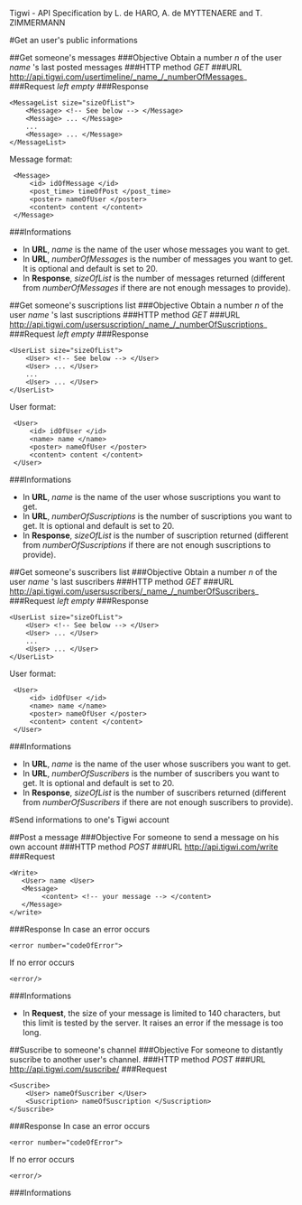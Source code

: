 ﻿Tigwi - API Specification by L. de HARO, A. de MYTTENAERE and T. ZIMMERMANN 

#Get an user's public informations

##Get someone's messages
###Objective
Obtain a number _n_ of the user _name_ 's last posted messages
###HTTP method
*GET*
###URL
http://api.tigwi.com/usertimeline/_name_/_numberOfMessages_
###Request
_left empty_
###Response

    <MessageList size="sizeOfList">
	    <Message> <!-- See below --> </Message>
	    <Message> ... </Message>
	    ...
	    <Message> ... </Message>
    </MessageList>

Message format:

     <Message>
	     <id> idOfMessage </id>
	     <post_time> timeOfPost </post_time>
	     <poster> nameOfUser </poster>
	     <content> content </content>
     </Message>

###Informations
* In **URL**, _name_ is the name of the user whose messages you want to get.
* In **URL**, _numberOfMessages_ is the number of messages you want to get. It is optional and default is set to 20.
* In **Response**, _sizeOfList_ is the number of messages returned (different from _numberOfMessages_ if there are not enough messages to provide).

##Get someone's suscriptions list
###Objective
Obtain a number _n_ of the user _name_ 's last suscriptions
###HTTP method
*GET*
###URL
http://api.tigwi.com/usersuscription/_name_/_numberOfSuscriptions_
###Request
_left empty_
###Response

    <UserList size="sizeOfList">
	    <User> <!-- See below --> </User>
	    <User> ... </User>
	    ...
	    <User> ... </User>
    </UserList>

User format:

     <User>
	     <id> idOfUser </id>
	     <name> name </name>
	     <poster> nameOfUser </poster>
	     <content> content </content>
     </User>

###Informations
* In **URL**, _name_ is the name of the user whose suscriptions you want to get.
* In **URL**, _numberOfSuscriptions_ is the number of suscriptions you want to get. It is optional and default is set to 20.
* In **Response**, _sizeOfList_ is the number of suscription returned (different from _numberOfSuscriptions_ if there are not enough suscriptions to provide).


##Get someone's suscribers list
###Objective
Obtain a number _n_ of the user _name_ 's last suscribers
###HTTP method
*GET*
###URL
http://api.tigwi.com/usersuscribers/_name_/_numberOfSuscribers_
###Request
_left empty_
###Response

    <UserList size="sizeOfList">
	    <User> <!-- See below --> </User>
	    <User> ... </User>
	    ...
	    <User> ... </User>
    </UserList>

User format:

     <User>
	     <id> idOfUser </id>
	     <name> name </name>
	     <poster> nameOfUser </poster>
	     <content> content </content>
     </User>

###Informations
* In **URL**, _name_ is the name of the user whose suscribers you want to get.
* In **URL**, _numberOfSuscribers_ is the number of suscribers you want to get. It is optional and default is set to 20.
* In **Response**, _sizeOfList_ is the number of suscribers returned (different from _numberOfSuscribers_ if there are not enough suscribers to provide).


#Send informations to one's Tigwi account

##Post a message
###Objective
For someone to send a message on his own account
###HTTP method
*POST*
###URL
http://api.tigwi.com/write
###Request

    <Write>
       <User> name <User> 
       <Message>
            <content> <!-- your message --> </content>
       </Message>
    </write>

###Response
In case an error occurs

    <error number="codeOfError">


If no error occurs

    <error/>

###Informations
* In **Request**, the size of your message is limited to 140 characters, but this limit is tested by the server. It raises an error if the message is too long.


##Suscribe to someone's  channel
###Objective
For someone to distantly suscribe to another user's channel.
###HTTP method
*POST*
###URL
http://api.tigwi.com/suscribe/
###Request
    
    <Suscribe>
        <User> nameOfSuscriber </User>
        <Suscription> nameOfSuscription </Suscription>
    </Suscribe>

###Response
In case an error occurs

    <error number="codeOfError">

If no error occurs

    <error/>


###Informations
